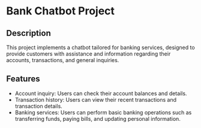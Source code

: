 # Bank Chatbot Project

## Description

This project implements a chatbot tailored for banking services, designed to provide customers with assistance and information regarding their accounts, transactions, and general inquiries.

## Features

- Account inquiry: Users can check their account balances and details.
- Transaction history: Users can view their recent transactions and transaction details.
- Banking services: Users can perform basic banking operations such as transferring funds, paying bills, and updating personal information.
